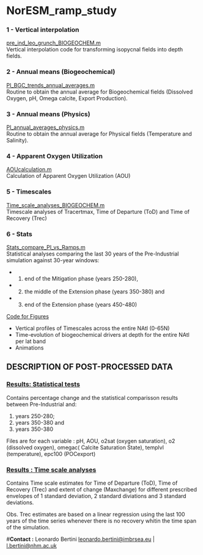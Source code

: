 # NorESM_ramp_study


### 1 - Vertical interpolation
[pre_ind_leo_grunch_BIOGEOCHEM.m](https://github.com/LeoBertini/NorESM_ramp_study/blob/main/pre_ind_leo_grunch_BIOGEOCHEM.m')  
Vertical interpolation code for transforming isopycnal fields into depth fields. 

### 2 - Annual means (Biogeochemical)
[PI_BGC_trends_annual_averages.m](https://github.com/LeoBertini/NorESM_ramp_study/blob/main/PI_BGC_trends_annual_averages.m')  
Routine to obtain the annual average for Biogeochemical fields (Dissolved Oxygen, pH, Omega calcite, Export Production).

### 3 - Annual means (Physics)
[PI_annual_averages_physics.m](https://github.com/LeoBertini/NorESM_ramp_study/blob/main/PI_annual_averages_physics.m')  
Routine to obtain the annual average for Physical fields (Temperature and Salinity).

### 4 - Apparent Oxygen Utilization
[AOUcalculation.m](https://github.com/LeoBertini/NorESM_ramp_study/blob/main/AOUcalculation.m)  
Calculation of Apparent Oxygen Utilization (AOU) 

### 5 - Timescales 
[Time_scale_analyses_BIOGEOCHEM.m](https://github.com/LeoBertini/NorESM_ramp_study/blob/main/Time_scale_analyses_BIOGEOCHEM.m)  
Timescale analyses of Tracertmax, Time of Departure (ToD) and Time of Recovery (Trec)

### 6 - Stats
[Stats_compare_PI_vs_Ramps.m](https://github.com/LeoBertini/NorESM_ramp_study/blob/main/Stats_compare_PI_vs_Ramps.m)  
Statistical analyses comparing the last 30 years of the Pre-Industrial simulation against 30-year windows: 
 - 1) end of the Mitigation phase (years 250-280), 
 - 2) the middle of the Extension phase (years 350-380) and 
 - 3) end of the Extension phase (years 450-480) 

[Code for Figures](https://github.com/LeoBertini/NorESM_ramp_study/tree/main/Code_for_figures)  

- Vertical profiles of Timescales across the entire NAtl (0-65N)
- Time-evolution of biogeochemical drivers at depth for the entire NAtl per lat band
- Animations


## DESCRIPTION OF POST-PROCESSED DATA

### [Results: Statistical tests](https://drive.google.com/drive/folders/1o62Zr4Tw-npM6_kNsQUzc2U5cDyGH1_T?usp=sharing)  

Contains percentage change and the statistical comparisson  results between Pre-Industrial and: 
1) years 250-280; 
2) years 350-380 and 
3) years 350-380

Files are for each variable : pH, AOU, o2sat (oxygen saturation), o2 (dissolved oxygen), omegac( Calcite Saturation State), templvl (temperature), epc100 (POCexport)


### [Results : Time scale analyses](https://drive.google.com/drive/folders/1M0vbH0hiiDIqOshxMqmSYp9oZ_Sb1Sd9?usp=sharing)  

Contains Time scale estimates for Time of Departure (ToD), Time of Recovery (Trec) and extent of change (Maxchange) 
for different prescribed envelopes of 1 standard deviation, 2 standard diviations and 3 standard deviations. 

Obs. Trec estimates are based on a linear regression using the last 100 years of the time series whenever there is no recovery whitin the time span of the simulation.  



#__Contact :__
Leonardo Bertini
leonardo.bertini@imbrsea.eu | l.bertini@nhm.ac.uk 
